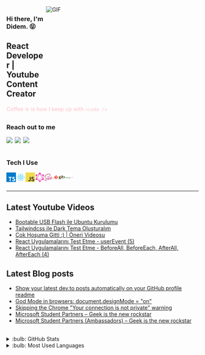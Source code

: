 <img align="right" alt="GIF" src="https://media.giphy.com/media/3oz8xSFr4Uw7d3K0JW/source.gif" width="400" height="250" />

### Hi there, I'm Didem. :stuck_out_tongue_closed_eyes:

## React Developer | Youtube Content Creator

<font color="pink"> Coffee :coffee: is how I keep up with `<code />`</font>

### Reach out to me

[<img align="left" width="22" src="https://unpkg.com/simple-icons@v4/icons/youtube.svg" />][youtube]
[<img  align="left"  width="22" src="https://unpkg.com/simple-icons@v4/icons/twitter.svg" />][twitter]
[<img  align="left"  width="22" src="https://unpkg.com/simple-icons@v4/icons/linkedin.svg" />][linkedin]

<br />
<br />

### Tech I Use

<img align="left"  src="https://raw.githubusercontent.com/github/explore/80688e429a7d4ef2fca1e82350fe8e3517d3494d/topics/typescript/typescript.png" width="25" height="25" />
<img align="left" src="https://raw.githubusercontent.com/github/explore/80688e429a7d4ef2fca1e82350fe8e3517d3494d/topics/react/react.png" width="25" height="25" />
<img align="left" src="https://raw.githubusercontent.com/github/explore/80688e429a7d4ef2fca1e82350fe8e3517d3494d/topics/javascript/javascript.png" width="25" height="25" />
<img align="left" src="https://raw.githubusercontent.com/github/explore/80688e429a7d4ef2fca1e82350fe8e3517d3494d/topics/graphql/graphql.png" width="25" height="25" />
<img align="left" src="https://raw.githubusercontent.com/github/explore/80688e429a7d4ef2fca1e82350fe8e3517d3494d/topics/sass/sass.png" width="25" height="25" />
<img align="left" src="https://raw.githubusercontent.com/github/explore/80688e429a7d4ef2fca1e82350fe8e3517d3494d/topics/git/git.png" width="25" height="25" />
<img align="left" src="https://raw.githubusercontent.com/github/explore/80688e429a7d4ef2fca1e82350fe8e3517d3494d/topics/mongodb/mongodb.png" width="25" height="25" />

<br />
<br />

---

## Latest Youtube Videos

<!-- YOUTUBE:START -->
- [Bootable USB Flash ile Ubuntu Kurulumu](https://www.youtube.com/watch?v=SHy7c7ARINg)
- [Tailwindcss ile Dark Tema Oluşturalım](https://www.youtube.com/watch?v=EhOycWiUeYY)
- [Çok Hoşuma Gitti :) | Öneri Videosu](https://www.youtube.com/watch?v=o9_tzjrCNNY)
- [React Uygulamalarını Test Etme - userEvent (5)](https://www.youtube.com/watch?v=PGWcP8qhXFU)
- [React Uygulamalarını Test Etme - BeforeAll, BeforeEach, AfterAll, AfterEach (4)](https://www.youtube.com/watch?v=qaUDLLOW3P4)
<!-- YOUTUBE:END -->

## Latest Blog posts

<!-- BLOG-POST-LIST:START -->

- [Show your latest dev.to posts automatically on your GitHub profile readme](https://dev.to/gautamkrishnar/show-your-latest-dev-to-posts-automatically-in-your-github-profile-readme-3nk8)
- [God Mode in browsers: document.designMode = "on"](https://dev.to/gautamkrishnar/god-mode-in-browsers-document-designmode-on-2pmo)
- [Skipping the Chrome "Your connection is not private" warning](https://dev.to/gautamkrishnar/quickbits-1-skipping-the-chrome-your-connection-is-not-private-warning-4kp1)
- [Microsoft Student Partners – Geek is the new rockstar](https://dev.to/gautamkrishnar/microsoft-student-partners--geek-is-the-new-rockstar)
- [Microsoft Student Partners (Ambassadors) – Geek is the new rockstar](https://www.gautamkrishnar.com/microsoft-student-partners/)
<!-- BLOG-POST-LIST:END -->

<br />

<details>
  <summary>:bulb: GitHub Stats</summary>
  <img align="left" alt="codingwithdidem's Github Stats" src="https://github-readme-stats.vercel.app/api?username=codingwithdidem&show_icons=true&hide_border=true&theme=dracula" />

</details>

<details>
  <summary>:bulb: Most Used Languages</summary>
  <img align="left" alt="codingwithdidem's Github Stats" src="https://github-readme-stats.vercel.app/api/top-langs/?username=codingwithdidem" />

</details>

[youtube]: https://www.youtube.com/c/codingwithdidem
[twitter]: https://twitter.com/DidemKkkaraasl1
[linkedin]: https://www.linkedin.com/in/didem-k%C3%BCc%C3%BCkkaraaslan-2a2a23140/

